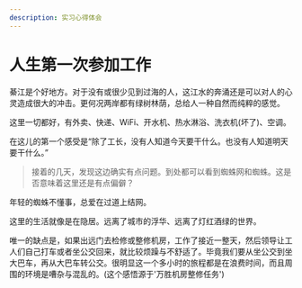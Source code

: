```yaml
---
description: 实习心得体会
---
```


# 人生第一次参加工作

綦江是个好地方。对于没有或很少见到过海的人，这江水的奔涌还是可以对人的心灵造成很大的冲击。更何况两岸都有绿树林荫，总给人一种自然而纯粹的感觉。



这里一切都好，有外卖、快递、WiFi、开水机、热水淋浴、洗衣机\(坏了\)、空调。

在这儿的第一个感受是“除了工长，没有人知道今天要干什么。也没有人知道明天要干什么。”

> 接着的几天，发现这边确实有点问题。到处都可以看到蜘蛛网和蜘蛛。这是否意味着这里还是有点偏僻？



年轻的蜘蛛不懂事，总爱在过道上结网。

这里的生活就像是在隐居。远离了城市的浮华、远离了灯红酒绿的世界。



唯一的缺点是，如果出远门去检修或整修机房，工作了接近一整天，然后领导让工人们自己打车或者坐公交回来，就比较烦躁与不舒适了。毕竟我们要从坐公交到坐大巴车，再从大巴车转公交。很明显这一个多小时的旅程都是在浪费时间，而且周围的环境是嘈杂与混乱的。\(这个感悟源于'万胜机房整修任务'\)

